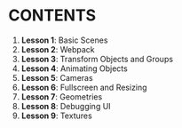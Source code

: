 # CONTENTS

1. **Lesson 1**: Basic Scenes
2. **Lesson 2**: Webpack
3. **Lesson 3**: Transform Objects and Groups
4. **Lesson 4**: Animating Objects
5. **Lesson 5**: Cameras
6. **Lesson 6**: Fullscreen and Resizing
7. **Lesson 7**: Geometries
8. **Lesson 8**: Debugging UI
9. **Lesson 9**: Textures
